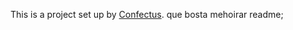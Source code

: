 This is a project set up by [Confectus](https://www.npmjs.com/package/confectus).
que bosta
mehoirar readme;
